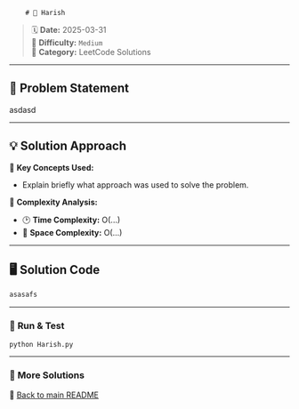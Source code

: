 
        # 🌟 Harish

> 🗓 **Date:** 2025-03-31  
> 🎯 **Difficulty:** `Medium`  
> 📂 **Category:** LeetCode Solutions  

---

## 📖 Problem Statement  
asdasd

---

## 💡 Solution Approach  
🔹 **Key Concepts Used:**  
- Explain briefly what approach was used to solve the problem.

🔹 **Complexity Analysis:**  
- 🕑 **Time Complexity:** O(...)  
- 💾 **Space Complexity:** O(...)  

---

## 🖥️ Solution Code  
```python
asasafs
```

---

### 🚀 **Run & Test**  
```bash
python Harish.py
```

---

### 🔗 **More Solutions**  
📌 [Back to main README](../../README.md)
